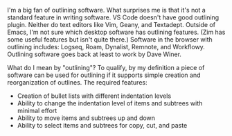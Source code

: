 I'm a big fan of outlining software. What surprises me is that it's not a standard feature in writing software. VS Code doesn't have good outlining plugin. Neither do text editors like Vim, Geany, and Textadept. Outside of Emacs, I'm not sure which desktop software has outlining features. (Zim has some useful features but isn't quite there.) Software in the browser with outlining includes: Logseq, Roam, Dynalist, Remnote, and Workflowy. Outlining software goes back at least to work by Dave Winer.

What do I mean by "outlining"? To qualify, by my definition a piece of software can be used for outlining if it supports simple creation and reorganization of outlines. The required features:

- Creation of bullet lists with different indentation levels
- Ability to change the indentation level of items and subtrees with minimal effort
- Ability to move items and subtrees up and down
- Ability to select items and subtrees for copy, cut, and paste

